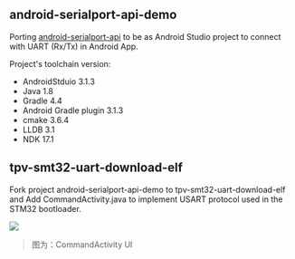 android-serialport-api-demo
-------------

Porting [android-serialport-api](http://code.google.com/p/android-serialport-api/ "android-serialport-api") to be as Android Studio project to connect with UART (Rx/Tx) in Android App.

Project's toolchain version:
- AndroidStduio 3.1.3
- Java 1.8
- Gradle 4.4
- Android Gradle plugin 3.1.3
- cmake 3.6.4
- LLDB 3.1
- NDK 17.1


tpv-smt32-uart-download-elf
-------------
Fork project android-serialport-api-demo to tpv-smt32-uart-download-elf and Add CommandActivity.java to implement USART protocol used in the STM32 bootloader.

![](https://github.com/tingkts/android_uart_tx_rx_api_demo/blob/master/tpv-smt32-uart-download-elf/CommandActivity.png?raw=true)

> 图为：CommandActivity UI
